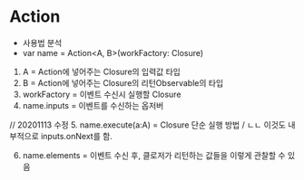 # Action

 - 사용법 분석
 - var name = Action<A, B>(workFactory: Closure)
  1. A = Action에 넣어주는 Closure의 입력값 타입
  2. B = Action에 넣어주는 Closure의 리턴Observable의 타입
  3. workFactory = 이벤트 수신시 실행할 Closure
  4. name.inputs = 이벤트를 수신하는 옵저버
  
  // 20201113 수정
  5. name.execute(a:A) = Closure 단순 실행 방법 / ㄴㄴ 이것도 내부적으로 inputs.onNext를 함.
  
  6. name.elements = 이벤트 수신 후, 클로저가 리턴하는 값들을 이렇게 관찰할 수 있음
